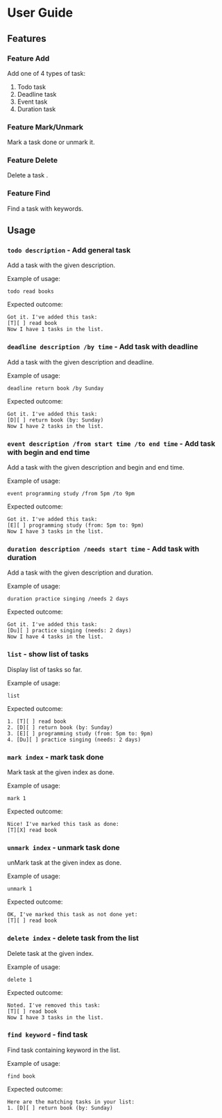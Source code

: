 # User Guide

## Features 

### Feature Add

Add one of 4 types of task:
1. Todo task
2. Deadline task
3. Event task
4. Duration task

### Feature Mark/Unmark

Mark a task done or unmark it.

### Feature Delete

Delete a task .

### Feature Find

Find a task with keywords.

## Usage

### `todo description` - Add general task

Add a task with the given description.

Example of usage: 

`todo read books`

Expected outcome:

```
Got it. I've added this task:
[T][ ] read book
Now I have 1 tasks in the list.
```

### `deadline description /by time` - Add task with deadline

Add a task with the given description and deadline.

Example of usage:

`deadline return book /by Sunday`

Expected outcome:

```
Got it. I've added this task:
[D][ ] return book (by: Sunday)
Now I have 2 tasks in the list.
```

### `event description /from start time /to end time` - Add task with begin and end time

Add a task with the given description and begin and end time.

Example of usage:

`event programming study /from 5pm /to 9pm`

Expected outcome:

```
Got it. I've added this task:
[E][ ] programming study (from: 5pm to: 9pm)
Now I have 3 tasks in the list.
```

### `duration description /needs start time` - Add task with duration

Add a task with the given description and duration.

Example of usage:

`duration practice singing /needs 2 days`

Expected outcome:

```
Got it. I've added this task:
[Du][ ] practice singing (needs: 2 days)
Now I have 4 tasks in the list.
```

### `list` - show list of tasks

Display list of tasks so far.

Example of usage:

`list`

Expected outcome:

```
1. [T][ ] read book
2. [D][ ] return book (by: Sunday)
3. [E][ ] programming study (from: 5pm to: 9pm)
4. [Du][ ] practice singing (needs: 2 days)
```

### `mark index` - mark task done

Mark task at the given index as done.

Example of usage:

`mark 1`

Expected outcome:

```
Nice! I've marked this task as done:
[T][X] read book
```

### `unmark index` - unmark task done

unMark task at the given index as done.

Example of usage:

`unmark 1`

Expected outcome:

```
OK, I've marked this task as not done yet:
[T][ ] read book
```

### `delete index` - delete task from the list

Delete task at the given index.

Example of usage:

`delete 1`

Expected outcome:

```
Noted. I've removed this task:
[T][ ] read book
Now I have 3 tasks in the list.
```

### `find keyword` - find task

Find task containing keyword in the list.

Example of usage:

`find book`

Expected outcome:

```
Here are the matching tasks in your list:
1. [D][ ] return book (by: Sunday)
```
